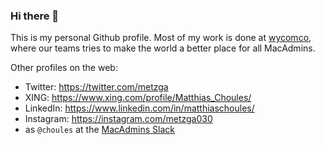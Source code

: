 ### Hi there 👋

This is my personal Github profile. Most of my work is done at [wycomco](https://github.com/wycomco), where our teams tries to make the world a better place for all MacAdmins.

Other profiles on the web:

- Twitter: https://twitter.com/metzga
- XING: https://www.xing.com/profile/Matthias_Choules/
- LinkedIn: https://www.linkedin.com/in/matthiaschoules/
- Instagram: https://instagram.com/metzga030
- as ``@choules`` at the [MacAdmins Slack](https://www.macadmins.org)
